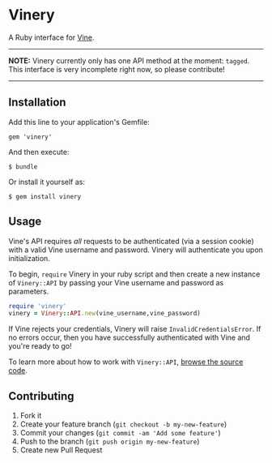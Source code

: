 # Vinery

A Ruby interface for [Vine](http://vine.co).

***

**NOTE:** Vinery currently only has one API method at the moment: `tagged`. This interface is very incomplete right now, so please contribute!

***

## Installation

Add this line to your application's Gemfile:

    gem 'vinery'

And then execute:

    $ bundle

Or install it yourself as:

    $ gem install vinery

## Usage

Vine's API requires _all_ requests to be authenticated (via a session cookie) with a valid Vine username and password. Vinery will authenticate you upon initialization.

To begin, `require` Vinery in your ruby script and then create a new instance of `Vinery::API` by passing your Vine username and password as parameters.

```ruby
require 'vinery'
vinery = Vinery::API.new(vine_username,vine_password)
```

If Vine rejects your credentials, Vinery will raise `InvalidCredentialsError`. If no errors occur, then you have successfully authenticated with Vine and you're ready to go!

To learn more about how to work with `Vinery::API`, [browse the source code](lib/vinery/api.rb).

## Contributing

1. Fork it
2. Create your feature branch (`git checkout -b my-new-feature`)
3. Commit your changes (`git commit -am 'Add some feature'`)
4. Push to the branch (`git push origin my-new-feature`)
5. Create new Pull Request
